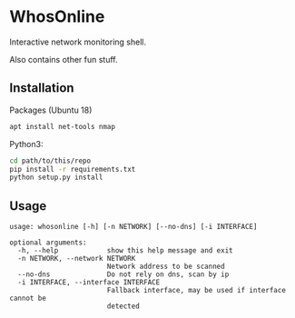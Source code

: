 # WhosOnline

Interactive network monitoring shell.

Also contains other fun stuff.

## Installation

Packages (Ubuntu 18)

```bash
apt install net-tools nmap
```

Python3:
```bash
cd path/to/this/repo
pip install -r requirements.txt
python setup.py install
```

## Usage

```
usage: whosonline [-h] [-n NETWORK] [--no-dns] [-i INTERFACE]

optional arguments:
  -h, --help            show this help message and exit
  -n NETWORK, --network NETWORK
                        Network address to be scanned
  --no-dns              Do not rely on dns, scan by ip
  -i INTERFACE, --interface INTERFACE
                        Fallback interface, may be used if interface cannot be
                        detected
```
